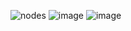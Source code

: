 ![nodes](https://user-images.githubusercontent.com/63222803/171701011-776ceff4-257f-4b56-8290-9aa81b515fe6.gif)
![image](https://user-images.githubusercontent.com/63222803/171701181-6d6f44b6-0eb1-48e9-b46f-b6fcad986839.png)
![image](https://user-images.githubusercontent.com/63222803/171701086-e13396ac-3f1a-4df6-b11c-786f70b6f09c.png)
